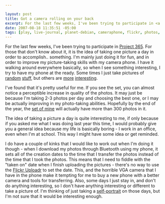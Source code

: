 ```yaml
--- 

layout: post
title: Got a camera rolling on your back
excerpt: For the last few weeks, I've been trying to participate in <a href="http://photojojo.com/content/tutorials/project-365-take-a-photo-a-day/">Project 365</a>.  For those that don't know about it, it is the idea of taking one picture a day in order to accomplish.. something.  I'm mainly just doing it for fun, and in order to improve my picture-taking skills with my camera phone.   I have it walking around everywhere basically, so when I see something interesting, I try to have my phone at the ready.
date: 2007-08-18 11:35:51 -05:00
tags: [play, live-journal, planet-debian, cameraphone, flickr, photos, project365]
---
```

For the last few weeks, I've been trying to participate in <a href="http://photojojo.com/content/tutorials/project-365-take-a-photo-a-day/">Project 365</a>.  For those that don't know about it, it is the idea of taking one picture a day in order to accomplish.. something.  I'm mainly just doing it for fun, and in order to improve my picture-taking skills with my camera phone.   I have it walking around everywhere basically, so when I see something interesting, I try to have my phone at the ready.  Some times I just take pictures of  <a href="http://flickr.com/photos/jamuraa/1161207399/in/set-72157601532004533/">random</a><a> </a><a href="http://flickr.com/photos/jamuraa/1162062936/in/set-72157601532004533/">stuff</a>, but others are <a href="http://flickr.com/photos/jamuraa/1012736321/in/set-72157601532004533/">more</a> <a href="http://flickr.com/photos/jamuraa/1088783453/in/set-72157601532004533/">interesting</a>.

I've found that it's pretty useful for me.  If you see the set, you can almost notice a perceptible increase in quality of the photos.  It may just be because I'm taking 2-3 photos per day and choosing the best one, or I may be actually improving in my photo-taking abilities.  Hopefully by the end of the year, the <a href="http://flickr.com/photos/jamuraa/sets/72157601532004533/">set of mine</a> will actually have more than 300 photos in it.

The idea of taking a picture a day is quite interesting to me, if only because if you asked me what I was doing last year this time, I would probably give you a general idea because my life is basically boring - I work in an office, even when I'm at school.  This way I might have some idea or get reminded.

I do have a couple of kinks that I would like to work out when I'm doing it though - when I download my photos through Bluetooth using my phone, it sets all of the creation dates to the time that I transfer the photos instead of the time that I took the photos.  This means that I need to fiddle with the "taken on" date when I finish uploading the pictures - there's no way to use the <a href="http://flickr.com/tools/">Flickr Uploadr</a> to set the date.  This, and the horrible VGA camera that I have in the phone make it tempting for me to buy a new phone with a better camera and tools for transferring.  Also, some days I just stay in, and don't do anything interesting, so I don't have anything interesting or different to take a picture of.  I'm thinking of just taking a <a href="http://flickr.com/photos/jamuraa/1012736547/in/set-72157601532004533/">self-portrait</a> on those days, but I'm not sure that it would be interesting enough.
